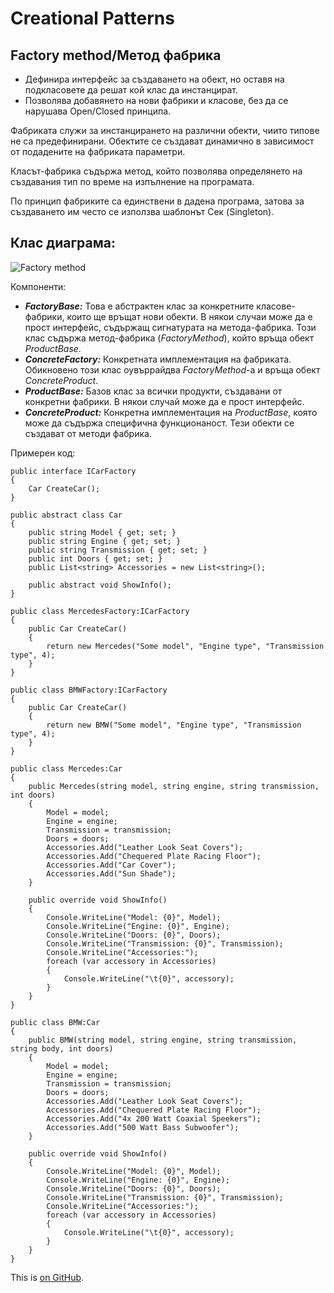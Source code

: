 # Creational Patterns

## Factory method/Метод фабрика

 * Дефинира интерфейс за създаването на обект, но оставя на подкласовете да решат кой клас да инстанцират.
 * Позволява добавянето на нови фабрики и класове, без да се нарушава Open/Closed принципа.

Фабриката служи за инстанцирането на различни обекти, чиито типове не са предефинирани. Обектите се създават динамично в зависимост от подадените на фабриката параметри. 

Класът-фабрика съдържа метод, който позволява определянето на създавания тип по време на изпълнение на програмата.

По принцип фабриките са единствени в дадена програма, затова за създаването им често се използва шаблонът Сек (Singleton).

## Клас диаграма:

![Factory method](http://www.codeproject.com/KB/architecture/430590/Factory_Method.jpg)

Компоненти:

 * *__FactoryBase:__* Това е абстрактен клас за конкретните класове-фабрики, които ще връщат нови обекти. В някои случаи може да е прост интерфейс, съдържащ сигнатурата на метода-фабрика. Този клас съдържа метод-фабрика (*FactoryMethod*), който връща обект *ProductBase*.
 * *__ConcreteFactory:__* Конкретната имплементация на фабриката. Обикновено този клас оувъррайдва *FactoryMethod*-а и връща обект *ConcreteProduct*.
 * *__ProductBase:__* Базов клас за всички продукти, създавани от конкретни фабрики. В някои случай може да е прост интерфейс.
 * *__ConcreteProduct:__* Конкретна имплементация на *ProductBase*, която може да съдържа специфична функционаност. Тези обекти се създават от методи фабрика.

Примерен код:

```
public interface ICarFactory
{
    Car CreateCar();
}

public abstract class Car
{
    public string Model { get; set; }
    public string Engine { get; set; }
    public string Transmission { get; set; }
    public int Doors { get; set; }
    public List<string> Accessories = new List<string>();
    
    public abstract void ShowInfo();
}

public class MercedesFactory:ICarFactory
{
    public Car CreateCar()
    {
        return new Mercedes("Some model", "Engine type", "Transmission type", 4);
    }
}

public class BMWFactory:ICarFactory
{
    public Car CreateCar()
    {
        return new BMW("Some model", "Engine type", "Transmission type", 4);
    }
}

public class Mercedes:Car
{
    public Mercedes(string model, string engine, string transmission, int doors)
    {
        Model = model;
        Engine = engine;
        Transmission = transmission;
        Doors = doors;
        Accessories.Add("Leather Look Seat Covers");
        Accessories.Add("Chequered Plate Racing Floor");
        Accessories.Add("Car Cover");
        Accessories.Add("Sun Shade");
    }

    public override void ShowInfo()
    {
        Console.WriteLine("Model: {0}", Model);
        Console.WriteLine("Engine: {0}", Engine);
        Console.WriteLine("Doors: {0}", Doors);
        Console.WriteLine("Transmission: {0}", Transmission);
        Console.WriteLine("Accessories:");
        foreach (var accessory in Accessories)
        {
            Console.WriteLine("\t{0}", accessory);
        }
    }
}

public class BMW:Car
{
    public BMW(string model, string engine, string transmission, string body, int doors)
    {
        Model = model;
        Engine = engine;
        Transmission = transmission;
        Doors = doors;
        Accessories.Add("Leather Look Seat Covers");
        Accessories.Add("Chequered Plate Racing Floor");
        Accessories.Add("4x 200 Watt Coaxial Speekers");
        Accessories.Add("500 Watt Bass Subwoofer");
    }

    public override void ShowInfo()
    {
        Console.WriteLine("Model: {0}", Model);
        Console.WriteLine("Engine: {0}", Engine);
        Console.WriteLine("Doors: {0}", Doors);
        Console.WriteLine("Transmission: {0}", Transmission);
        Console.WriteLine("Accessories:");
        foreach (var accessory in Accessories)
        {
            Console.WriteLine("\t{0}", accessory);
        }
    }
}
```
This is [on GitHub](https://github.com/dtopalov/HQCode/blob/master/DesignPatterns/CreationalPatterns/factory-method.md).